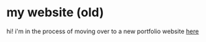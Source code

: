 # my website (old)

hi! i'm in the process of moving over to a new portfolio website [here](renzomledesma.me/)
